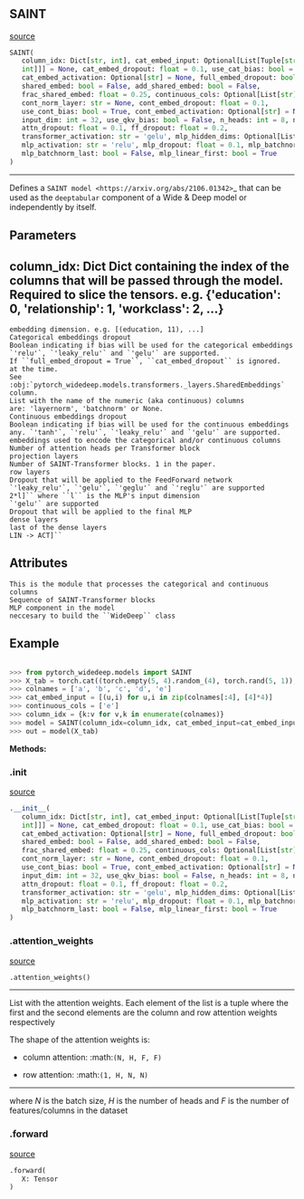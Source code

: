 #


## SAINT
[source](https://github.com/jrzaurin/pytorch-widedeep/blob/master/pytorch_widedeep/models/tabular/transformers/saint.py/#L11)
```python 
SAINT(
   column_idx: Dict[str, int], cat_embed_input: Optional[List[Tuple[str,
   int]]] = None, cat_embed_dropout: float = 0.1, use_cat_bias: bool = False,
   cat_embed_activation: Optional[str] = None, full_embed_dropout: bool = False,
   shared_embed: bool = False, add_shared_embed: bool = False,
   frac_shared_embed: float = 0.25, continuous_cols: Optional[List[str]] = None,
   cont_norm_layer: str = None, cont_embed_dropout: float = 0.1,
   use_cont_bias: bool = True, cont_embed_activation: Optional[str] = None,
   input_dim: int = 32, use_qkv_bias: bool = False, n_heads: int = 8, n_blocks: int = 2,
   attn_dropout: float = 0.1, ff_dropout: float = 0.2,
   transformer_activation: str = 'gelu', mlp_hidden_dims: Optional[List[int]] = None,
   mlp_activation: str = 'relu', mlp_dropout: float = 0.1, mlp_batchnorm: bool = False,
   mlp_batchnorm_last: bool = False, mlp_linear_first: bool = True
)
```


---
Defines a `SAINT model <https://arxiv.org/abs/2106.01342>`_ that
can be used as the ``deeptabular`` component of a Wide & Deep model or
independently by itself.


Parameters
----------
column_idx: Dict
Dict containing the index of the columns that will be passed through
the model. Required to slice the tensors. e.g.
{'education': 0, 'relationship': 1, 'workclass': 2, ...}
---
    embedding dimension. e.g. [(education, 11), ...]
    Categorical embeddings dropout
    Boolean indicating if bias will be used for the categorical embeddings
    `'relu'`, `'leaky_relu'` and `'gelu'` are supported.
    If ``full_embed_dropout = True``, ``cat_embed_dropout`` is ignored.
    at the time.
    See :obj:`pytorch_widedeep.models.transformers._layers.SharedEmbeddings`
    column.
    List with the name of the numeric (aka continuous) columns
    are: 'layernorm', 'batchnorm' or None.
    Continuous embeddings dropout
    Boolean indicating if bias will be used for the continuous embeddings
    any. `'tanh'`, `'relu'`, `'leaky_relu'` and `'gelu'` are supported.
    embeddings used to encode the categorical and/or continuous columns
    Number of attention heads per Transformer block
    projection layers
    Number of SAINT-Transformer blocks. 1 in the paper.
    row layers
    Dropout that will be applied to the FeedForward network
    `'leaky_relu'`, `'gelu'`, `'geglu'` and `'reglu'` are supported
    2*l]`` where ``l`` is the MLP's input dimension
    `'gelu'` are supported
    Dropout that will be applied to the final MLP
    dense layers
    last of the dense layers
    LIN -> ACT]``

Attributes
----------
    This is the module that processes the categorical and continuous columns
    Sequence of SAINT-Transformer blocks
    MLP component in the model
    neccesary to build the ``WideDeep`` class

Example
--------

```python

>>> from pytorch_widedeep.models import SAINT
>>> X_tab = torch.cat((torch.empty(5, 4).random_(4), torch.rand(5, 1)), axis=1)
>>> colnames = ['a', 'b', 'c', 'd', 'e']
>>> cat_embed_input = [(u,i) for u,i in zip(colnames[:4], [4]*4)]
>>> continuous_cols = ['e']
>>> column_idx = {k:v for v,k in enumerate(colnames)}
>>> model = SAINT(column_idx=column_idx, cat_embed_input=cat_embed_input, continuous_cols=continuous_cols)
>>> out = model(X_tab)
```


**Methods:**


### .__init__
[source](https://github.com/jrzaurin/pytorch-widedeep/blob/master/pytorch_widedeep/models/tabular/transformers/saint.py/#L128)
```python
.__init__(
   column_idx: Dict[str, int], cat_embed_input: Optional[List[Tuple[str,
   int]]] = None, cat_embed_dropout: float = 0.1, use_cat_bias: bool = False,
   cat_embed_activation: Optional[str] = None, full_embed_dropout: bool = False,
   shared_embed: bool = False, add_shared_embed: bool = False,
   frac_shared_embed: float = 0.25, continuous_cols: Optional[List[str]] = None,
   cont_norm_layer: str = None, cont_embed_dropout: float = 0.1,
   use_cont_bias: bool = True, cont_embed_activation: Optional[str] = None,
   input_dim: int = 32, use_qkv_bias: bool = False, n_heads: int = 8, n_blocks: int = 2,
   attn_dropout: float = 0.1, ff_dropout: float = 0.2,
   transformer_activation: str = 'gelu', mlp_hidden_dims: Optional[List[int]] = None,
   mlp_activation: str = 'relu', mlp_dropout: float = 0.1, mlp_batchnorm: bool = False,
   mlp_batchnorm_last: bool = False, mlp_linear_first: bool = True
)
```


### .attention_weights
[source](https://github.com/jrzaurin/pytorch-widedeep/blob/master/pytorch_widedeep/models/tabular/transformers/saint.py/#L263)
```python
.attention_weights()
```

---
List with the attention weights. Each element of the list is a tuple
where the first and the second elements are the column and row
attention weights respectively

The shape of the attention weights is:

- column attention: :math:`(N, H, F, F)`

- row attention: :math:`(1, H, N, N)`

---
where *N* is the batch size, *H* is the number of heads and *F* is the
number of features/columns in the dataset

### .forward
[source](https://github.com/jrzaurin/pytorch-widedeep/blob/master/pytorch_widedeep/models/tabular/transformers/saint.py/#L253)
```python
.forward(
   X: Tensor
)
```

